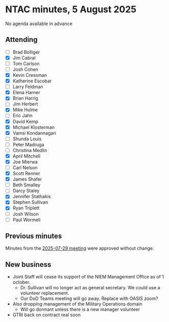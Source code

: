 # NTAC minutes, 5 August 2025

No agenda available in advance

## Attending

- [ ] Brad Bolliger
- [x] Jim Cabral
- [ ] Tom Carlson
- [ ] Josh Cohen
- [x] Kevin Cressman
- [x] Katherine Escobar
- [ ] Larry Feldman
- [x] Elena Harner
- [x] Brian Harrig
- [ ] Jim Herbert
- [x] Mike Hulme
- [ ] Eric Jahn
- [x] David Kemp
- [x] Michael Klosterman
- [x] Vamsi Kondannagari
- [ ] Shunda Louis
- [ ] Peter Madruga
- [ ] Christina Medlin
- [x] April Mitchell
- [x] Joe Mierwa
- [ ] Carl Nelson
- [x] Scott Renner
- [x] James Shafer
- [ ] Beth Smalley
- [ ] Darcy Staley 
- [x] Jennifer Stathakis
- [x] Stephen Sullivan
- [x] Ryan Triplett
- [ ] Josh Wilson
- [ ] Paul Wormeli

## Previous minutes

Minutes from the [2025-07-29 meeting](2025-07-29-minutes.md) were approved without change.

## New business

* Joint Staff will cease its support of the NIEM Management Office as of 1 october.
  * Dr. Sullivan will no longer act as general secretary.  We could use a volunteer replacement.
  * Our DoD Teams meeting will go away.  Replace with OASIS zoom?
* Also dropping management of the Military Operations domain
  * Will go dormant unless there is a new manager volunteer
* GTRI back on contract real soon
